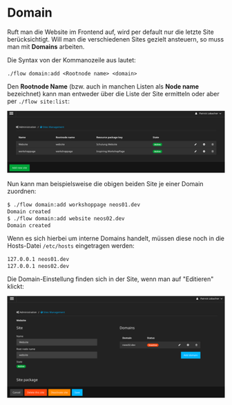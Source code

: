 # Domain

Ruft man die Website im Frontend auf, wird per default nur die letzte Site berücksichtigt. Will man die verschiedenen Sites gezielt ansteuern, so muss man mit **Domains** arbeiten.

Die Syntax von der Kommanozeile aus lautet:

```
./flow domain:add <Rootnode name> <domain>
```

Den **Rootnode Name** (bzw. auch in manchen Listen als **Node name** bezeichnet) kann man entweder über die Liste der Site ermitteln oder aber per `./flow site:list`:

![Liste der Sites](../assets/tut-domain-siteslist.png)

Nun kann man beispielsweise die obigen beiden Site je einer Domain zuordnen:

```
$ ./flow domain:add workshoppage neos01.dev
Domain created
$ ./flow domain:add website neos02.dev
Domain created
```

Wenn es sich hierbei um interne Domains handelt, müssen diese noch in die Hosts-Datei `/etc/hosts` eingetragen werden:

```
127.0.0.1 neos01.dev
127.0.0.1 neos02.dev
```

Die Domain-Einstellung finden sich in der Site, wenn man auf "Editieren" klickt:

![Liste der Domains](../assets/tut-domain-siteslist01.png)
